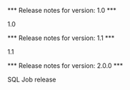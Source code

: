 

*** Release notes for version: 1.0 ***

1.0

*** Release notes for version: 1.1 ***

1.1

*** Release notes for version: 2.0.0 ***

SQL Job release